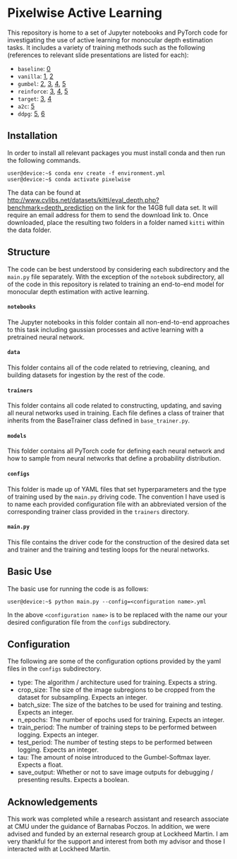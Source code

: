 # Pixelwise Active Learning

This repository is home to a set of Jupyter notebooks and PyTorch code for investigating the use of active learning for monocular depth estimation tasks. It includes a variety of training methods such as the following (references to relevant slide presentations are listed for each):

- `baseline`: [0](slides/presentation_0.pdf)
- `vanilla`: [1](slides/presentation_1.pdf), [2](slides/presentation_2.pdf)
- `gumbel`: [2](slides/presentation_2.pdf), [3](slides/presentation_3.pdf), [4](slides/presentation_4.pdf), [5](slides/presentation_5.pdf)
- `reinforce`: [3](slides/presentation_3.pdf), [4](slides/presentation_4.pdf), [5](slides/presentation_5.pdf)
- `target`: [3](slides/presentation_3.pdf), [4](slides/presentation_4.pdf)
- `a2c`: [5](slides/presentation_5.pdf)
- `ddpg`: [5](slides/presentation_5.pdf), [6](slides/presentation_6.pdf)

## Installation

In order to install all relevant packages you must install conda and then run the following commands.

```console
user@device:~$ conda env create -f environment.yml
user@device:~$ conda activate pixelwise
```

The data can be found at http://www.cvlibs.net/datasets/kitti/eval_depth.php?benchmark=depth_prediction on the link for the 14GB full data set. It will require an email address for them to send the download link to. Once downloaded, place the resulting two folders in a folder named `kitti` within the data folder. 

## Structure

The code can be best understood by considering each subdirectory and the `main.py` file separately. With the exception of the `notebook` subdirectory, all of the code in this repository is related to training an end-to-end model for monocular depth estimation with active learning. 

#### `notebooks`

The Jupyter notebooks in this folder contain all non-end-to-end approaches to this task including gaussian processes and active learning with a pretrained neural network.

#### `data`

This folder contains all of the code related to retrieving, cleaning, and building datasets for ingestion by the rest of the code. 

#### `trainers`

This folder contains all code related to constructing, updating, and saving all neural networks used in training. Each file defines a class of trainer that inherits from the BaseTrainer class defined in `base_trainer.py`. 

#### `models`

This folder contains all PyTorch code for defining each neural network and how to sample from neural networks that define a probability distribution. 

#### `configs`

This folder is made up of YAML files that set hyperparameters and the type of training used by the `main.py` driving code. The convention I have used is to name each provided configuration file with an abbreviated version of the corresponding trainer class provided in the `trainers` directory. 

#### `main.py`

This file contains the driver code for the construction of the desired data set and trainer and the training and testing loops for the neural networks.

## Basic Use

The basic use for running the code is as follows:

```console
user@device:~$ python main.py --config=<configuration name>.yml
```
In the above `<configuration name>` is to be replaced with the name our your desired configuration file from the `configs` subdirectory. 

## Configuration

The following are some of the configuration options provided by the yaml files in the `configs` subdirectory.

- type: The algorithm / architecture used for training. Expects a string.  
- crop_size: The size of the image subregions to be cropped from the dataset for subsampling. Expects an integer. 
- batch_size: The size of the batches to be used for training and testing. Expects an integer. 
- n_epochs: The number of epochs used for training. Expects an integer. 
- train_period: The number of training steps to be performed between logging. Expects an integer. 
- test_period: The number of testing steps to be performed between logging. Expects an integer. 
- tau: The amount of noise introduced to the Gumbel-Softmax layer. Expects a float. 
- save_output: Whether or not to save image outputs for debugging / presenting results. Expects a boolean. 

## Acknowledgements 

This work was completed while a research assistant and research associate at CMU under the guidance of Barnabas Poczos. In addition, we were advised and funded by an external research group at Lockheed Martin. I am very thankful for the support and interest from both my advisor and those I interacted with at Lockheed Martin. 
